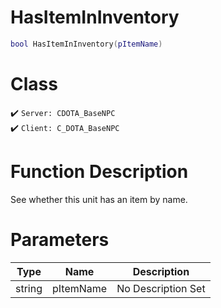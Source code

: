 # HasItemInInventory
```lua
bool HasItemInInventory(pItemName)
```
# Class
✔️ `Server: CDOTA_BaseNPC`  
✔️ `Client: C_DOTA_BaseNPC`  

# Function Description
See whether this unit has an item by name.
# Parameters
Type|Name|Description
--|--|--
string|pItemName|No Description Set
